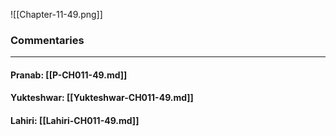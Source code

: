 ![[Chapter-11-49.png]]

### Commentaries

---

#### Pranab: [[P-CH011-49.md]]

#### Yukteshwar: [[Yukteshwar-CH011-49.md]]

#### Lahiri: [[Lahiri-CH011-49.md]]
